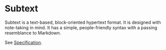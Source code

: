 # Subtext

Subtext is a text-based, block-oriented hypertext format. It is designed with note-taking in mind. It has a simple, people-friendly syntax with a passing resemblance to Markdown.

See [Specification](specification.md).